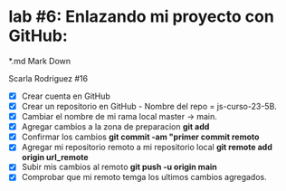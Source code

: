 
# lab #6: Enlazando mi proyecto con GitHub:
*.md Mark Down

Scarla Rodriguez #16

* [x] Crear cuenta en GitHub
* [x] Crear un repositorio en GitHub - Nombre del repo = js-curso-23-5B.
* [x] Cambiar el nombre de mi rama local master -> main.
* [x] Agregar cambios a la zona de preparacion **git add**
* [x] Confirmar los cambios **git commit -am "primer commit remoto**
* [x] Agregar mi repositorio remoto a mi repositorio local **git remote add origin url_remote**
* [x] Subir mis cambios al remoto **git push -u origin main**
* [x] Comprobar que mi remoto temga los ultimos cambios agregados.
